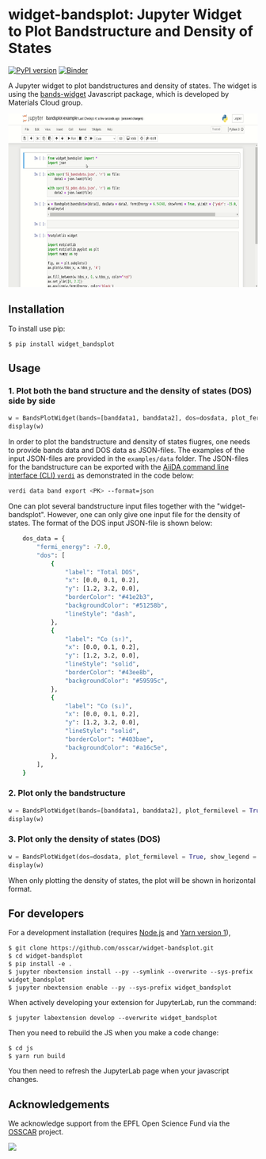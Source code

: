 **widget-bandsplot**: Jupyter Widget to Plot Bandstructure and Density of States
===============================
[![PyPI version](https://badge.fury.io/py/widget-bandsplot.svg)](https://badge.fury.io/py/widget-bandsplot)
[![Binder](https://mybinder.org/badge_logo.svg)](https://mybinder.org/v2/gh/osscar-org/widget-bandsplot/binder?labpath=examples%2Fbandsplot-example.ipynb)

A Jupyter widget to plot bandstructures and density of states. The widget is using the
[bands-widget](https://github.com/materialscloud-org/bands-widget) Javascript package,
which is developed by Materials Cloud group.

<img src="./examples/widget-bandsplot.gif" height="350">

Installation
------------

To install use pip:

    $ pip install widget_bandsplot

Usage
-----

### 1. Plot both the band structure and the density of states (DOS) side by side

```python
w = BandsPlotWidget(bands=[banddata1, banddata2], dos=dosdata, plot_fermilevel = True, show_legend = True, energy_range = {"ymin": -10.0, "ymax": 10.0})
display(w)
```

In order to plot the bandstructure and density of states fiugres, one needs
to provide bands data and DOS data as JSON-files. The examples of the input
JSON-files are provided in the `examples/data` folder. The JSON-files for the
bandstructure can be exported with the [AiiDA command line interface (CLI) `verdi`](https://aiida.readthedocs.io/projects/aiida-core/en/latest/reference/command_line.html#reference-command-line) as demonstrated in
the code below:

```bash
verdi data band export <PK> --format=json
```

One can plot several bandstructure input files together with the
"widget-bandsplot". However, one can only give one input file
for the density of states. The format of the DOS input JSON-file is
shown below:

```bash
    dos_data = {
        "fermi_energy": -7.0,
        "dos": [
            {
                "label": "Total DOS",
                "x": [0.0, 0.1, 0.2],
                "y": [1.2, 3.2, 0.0],
                "borderColor": "#41e2b3",
                "backgroundColor": "#51258b",
                "lineStyle": "dash",
            },
            {
                "label": "Co (s↑)",
                "x": [0.0, 0.1, 0.2],
                "y": [1.2, 3.2, 0.0],
                "lineStyle": "solid",
                "borderColor": "#43ee8b",
                "backgroundColor": "#59595c",
            },
            {
                "label": "Co (s↓)",
                "x": [0.0, 0.1, 0.2],
                "y": [1.2, 3.2, 0.0],
                "lineStyle": "solid",
                "borderColor": "#403bae",
                "backgroundColor": "#a16c5e",
            },
        ],
    }
```

### 2. Plot only the bandstructure

```python
w = BandsPlotWidget(bands=[banddata1, banddata2], plot_fermilevel = True, show_legend = True, energy_range = {"ymin": -10.0, "ymax": 10.0})
display(w)
```

### 3. Plot only the density of states (DOS)

```python
w = BandsPlotWidget(dos=dosdata, plot_fermilevel = True, show_legend = True, energy_range = {"ymin": -10.0, "ymax": 10.0})
display(w)
```

When only plotting the density of states, the plot will be shown in
horizontal format.

For developers
-------------

For a development installation (requires [Node.js](https://nodejs.org) and [Yarn version 1](https://classic.yarnpkg.com/)),

    $ git clone https://github.com/osscar/widget-bandsplot.git
    $ cd widget-bandsplot
    $ pip install -e .
    $ jupyter nbextension install --py --symlink --overwrite --sys-prefix widget_bandsplot
    $ jupyter nbextension enable --py --sys-prefix widget_bandsplot

When actively developing your extension for JupyterLab, run the command:

    $ jupyter labextension develop --overwrite widget_bandsplot

Then you need to rebuild the JS when you make a code change:

    $ cd js
    $ yarn run build

You then need to refresh the JupyterLab page when your javascript changes.


## Acknowledgements

We acknowledge support from the EPFL Open Science Fund via the [OSSCAR](http://www.osscar.org) project.

<img src='https://www.osscar.org/_images/logos.png' width='700'>
